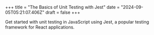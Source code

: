 +++
title = "The Basics of Unit Testing with Jest"
date = "2024-09-05T05:21:07.406Z"
draft = false
+++

Get started with unit testing in JavaScript using Jest, a popular testing framework for React applications.
        
